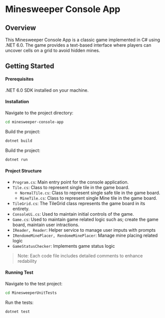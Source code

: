 # Minesweeper Console App

## Overview
This Minesweeper Console App is a classic game implemented in C# using .NET 6.0. The game provides a text-based interface where players can uncover cells on a grid to avoid hidden mines.

## Getting Started

#### Prerequisites
.NET 6.0 SDK installed on your machine.

#### Installation

Navigate to the project directory:

```sh
cd minesweeper-console-app
```

Build the project:

```sh
dotnet build
```

Build the project:

```sh
dotnet run
```

#### Project Structure
- `Program.cs`: Main entry point for the console application.
- `Tile.cs`: Class to represent single tile in the game board.
    - `NormalTile.cs`: Class to represent single safe tile in the game board.
    - `MineTile.cs`: Class to represent single Mine tile in the game board.
- `TileGrid.cs`: The TileGrid class represents the game board in its entirety.
- `ConsoleUi.cs`: Used to maintain initial controls of the game.
- `Game.cs`: Used to maintain game related logic such as; create the game board, maintain user intractions.
- `IReader, Reader`: Helper service to manage user imputs with prompts
- `IRendomeMinePlacer, RendomeMinePlacer`: Manage mine placing related logic 
- `GameStatusChecker`: Implements game status logic 

> Note: Each code file includes detailed comments to enhance redability

#### Running Test

Navigate to the test project:

```sh
cd MinesweeperUnitTests
```

Run the tests:

```sh
dotnet test
```
